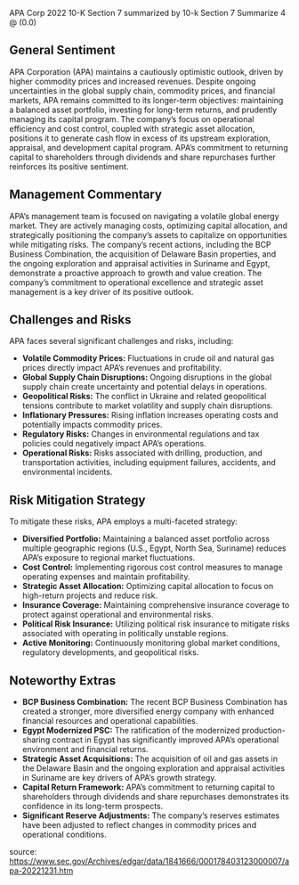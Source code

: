 APA Corp 2022 10-K Section 7 summarized by 10-k Section 7 Summarize 4 @ (0.0)


## General Sentiment

APA Corporation (APA) maintains a cautiously optimistic outlook, driven by higher commodity prices and increased revenues. Despite ongoing uncertainties in the global supply chain, commodity prices, and financial markets, APA remains committed to its longer-term objectives: maintaining a balanced asset portfolio, investing for long-term returns, and prudently managing its capital program. The company’s focus on operational efficiency and cost control, coupled with strategic asset allocation, positions it to generate cash flow in excess of its upstream exploration, appraisal, and development capital program. APA’s commitment to returning capital to shareholders through dividends and share repurchases further reinforces its positive sentiment.

## Management Commentary

APA’s management team is focused on navigating a volatile global energy market. They are actively managing costs, optimizing capital allocation, and strategically positioning the company’s assets to capitalize on opportunities while mitigating risks. The company’s recent actions, including the BCP Business Combination, the acquisition of Delaware Basin properties, and the ongoing exploration and appraisal activities in Suriname and Egypt, demonstrate a proactive approach to growth and value creation. The company’s commitment to operational excellence and strategic asset management is a key driver of its positive outlook.

## Challenges and Risks

APA faces several significant challenges and risks, including:

*   **Volatile Commodity Prices:** Fluctuations in crude oil and natural gas prices directly impact APA’s revenues and profitability.
*   **Global Supply Chain Disruptions:** Ongoing disruptions in the global supply chain create uncertainty and potential delays in operations.
*   **Geopolitical Risks:** The conflict in Ukraine and related geopolitical tensions contribute to market volatility and supply chain disruptions.
*   **Inflationary Pressures:** Rising inflation increases operating costs and potentially impacts commodity prices.
*   **Regulatory Risks:** Changes in environmental regulations and tax policies could negatively impact APA’s operations.
*   **Operational Risks:** Risks associated with drilling, production, and transportation activities, including equipment failures, accidents, and environmental incidents.

## Risk Mitigation Strategy

To mitigate these risks, APA employs a multi-faceted strategy:

*   **Diversified Portfolio:** Maintaining a balanced asset portfolio across multiple geographic regions (U.S., Egypt, North Sea, Suriname) reduces APA’s exposure to regional market fluctuations.
*   **Cost Control:** Implementing rigorous cost control measures to manage operating expenses and maintain profitability.
*   **Strategic Asset Allocation:** Optimizing capital allocation to focus on high-return projects and reduce risk.
*   **Insurance Coverage:** Maintaining comprehensive insurance coverage to protect against operational and environmental risks.
*   **Political Risk Insurance:** Utilizing political risk insurance to mitigate risks associated with operating in politically unstable regions.
*   **Active Monitoring:** Continuously monitoring global market conditions, regulatory developments, and geopolitical risks.

## Noteworthy Extras

*   **BCP Business Combination:** The recent BCP Business Combination has created a stronger, more diversified energy company with enhanced financial resources and operational capabilities.
*   **Egypt Modernized PSC:** The ratification of the modernized production-sharing contract in Egypt has significantly improved APA’s operational environment and financial returns.
*   **Strategic Asset Acquisitions:** The acquisition of oil and gas assets in the Delaware Basin and the ongoing exploration and appraisal activities in Suriname are key drivers of APA’s growth strategy.
*   **Capital Return Framework:** APA’s commitment to returning capital to shareholders through dividends and share repurchases demonstrates its confidence in its long-term prospects.
*   **Significant Reserve Adjustments:** The company’s reserves estimates have been adjusted to reflect changes in commodity prices and operational conditions.


source: https://www.sec.gov/Archives/edgar/data/1841666/000178403123000007/apa-20221231.htm